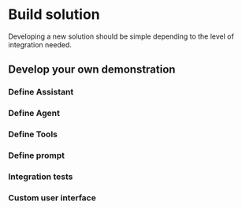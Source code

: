 # Build solution

Developing a new solution should be simple depending to the level of integration needed. 

## Develop your own demonstration

### Define Assistant

### Define Agent

### Define Tools

### Define prompt

### Integration tests

### Custom user interface